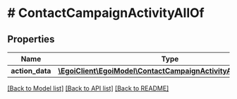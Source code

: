 # # ContactCampaignActivityAllOf

## Properties

Name | Type | Description | Notes
------------ | ------------- | ------------- | -------------
**action_data** | [**\EgoiClient\EgoiModel\ContactCampaignActivityAllOfActionData**](ContactCampaignActivityAllOfActionData.md) |  | [optional]

[[Back to Model list]](../../README.md#models) [[Back to API list]](../../README.md#endpoints) [[Back to README]](../../README.md)
